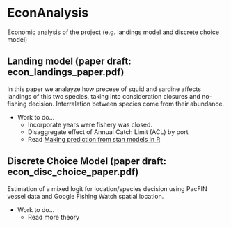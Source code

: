 # EconAnalysis
Economic analysis of the project (e.g. landings model and discrete choice model)

## Landing model (paper draft: econ_landings_paper.pdf)
In this paper we analayze how precese of squid and sardine affects landings of this two species, taking into consideration closures and no-fishing decision. 
Interralation between species come from their abundance. 

+ Work to do...
  + Incorporate years were fishery was closed. 
  + Disaggregate effect of Annual Catch Limit (ACL) by port
  + Read [Making prediction from stan models in R](https://medium.com/@alex.pavlakis/making-predictions-from-stan-models-in-r-3e349dfac1ed)

## Discrete Choice Model (paper draft: econ_disc_choice_paper.pdf)
Estimation of a mixed logit for location/species decision using PacFIN vessel data and Google Fishing Watch spatial location. 

+ Work to do...
  + Read more theory
